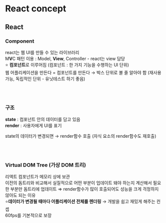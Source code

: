 # React concept

## React

### Component
react는 웹 UI를 만들 수 있는 라이브러리<br>
M**V**C 패턴 이용 : Model, **View**, Controller - react는 view 담당<br>
⭐️ **컴포넌트**로 이루어짐 (컴포넌트 : 한 가지 기능을 수행하는 UI 단위)<br>
웹 어플리케이션을 만든다 = 컴포넌트를 만든다 → 박스 단위로 볼 줄 알아야 함 (재사용 가능, 독립적인 단위 - 유닛테스트 하기 좋음)<br>

<br><br>

### 구조<br>
**state** : 컴포넌트 안의 데이터를 담고 있음<br>
**render** : 사용자에게 UI를 표기<br>

state의 데이터가 변경되면 → render함수 호출 (자식 요소의 render함수도 재호출)

<br><br>

### Virtual DOM Tree (가상 DOM 트리)

리액트 컴포넌트가 메모리 상에 보관<br>
이전의 돔트리와 비교해서 실질적으로 어떤 부분이 업데이트 돼야 하는지 계산해서 필요한 부분만 돔트리에 업데이트 ⇒ render함수가 많이 호출되어도 성능을 크게 걱정하지 않아도 되는 이유<br>
⭐**데이터가 변경될 때마다 어플리케이션 전체를 렌더링** → 개발을 쉽고 재밌게 해주는 컨셉<br>
60fps를 기본적으로 보장